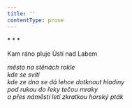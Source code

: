 ```yaml
---
title: ''
contentType: prose
---
```


<section>

\* \* \*

Kam ráno pluje Ústí nad Labem

_město na stěnách rokle  
kde se svítí  
kde ze dna se dá lehce dotknout hladiny  
pod rukou do řeky tečou mraky  
a přes náměstí letí zkratkou horský pták_

</section>
